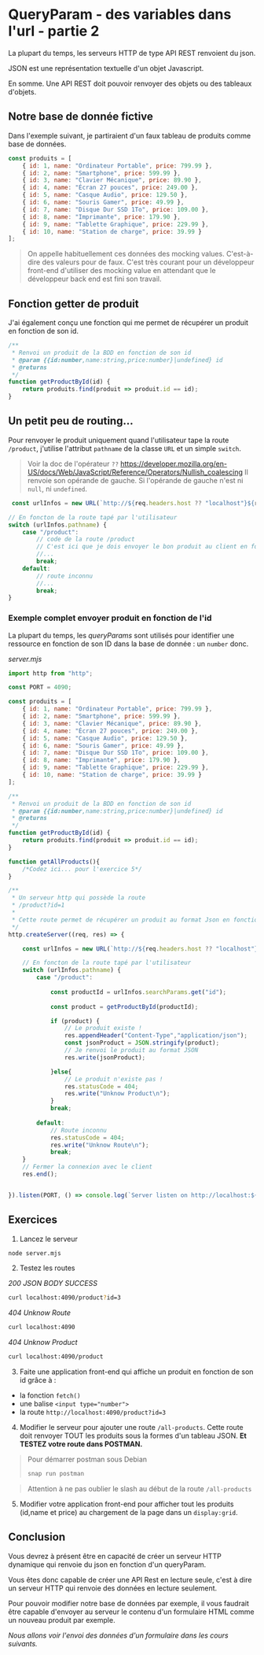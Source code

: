 # QueryParam - des variables dans l'url - partie 2

La plupart du temps, les serveurs HTTP de type API REST renvoient du json. 

JSON est une représentation textuelle d'un objet Javascript. 

En somme. Une API REST doit pouvoir renvoyer des objets ou des tableaux d'objets.

## Notre base de donnée fictive
Dans l'exemple suivant, je partiraient d'un faux tableau de produits comme base de données. 

```js
const produits = [
    { id: 1, name: "Ordinateur Portable", price: 799.99 },
    { id: 2, name: "Smartphone", price: 599.99 },
    { id: 3, name: "Clavier Mécanique", price: 89.90 },
    { id: 4, name: "Écran 27 pouces", price: 249.00 },
    { id: 5, name: "Casque Audio", price: 129.50 },
    { id: 6, name: "Souris Gamer", price: 49.99 },
    { id: 7, name: "Disque Dur SSD 1To", price: 109.00 },
    { id: 8, name: "Imprimante", price: 179.90 },
    { id: 9, name: "Tablette Graphique", price: 229.99 },
    { id: 10, name: "Station de charge", price: 39.99 }
];
```

> On appelle habituellement ces données des mocking values. 
> C'est-à-dire des valeurs pour de faux.
> C'est très courant pour un développeur front-end d'utiliser des mocking value en attendant que le développeur back end est fini son travail. 

## Fonction getter de produit

J'ai également conçu une fonction qui me permet de récupérer un produit en fonction de son id.

```js
/**
 * Renvoi un produit de la BDD en fonction de son id
 * @param {{id:number,name:string,price:number}|undefined} id 
 * @returns 
 */
function getProductById(id) {
    return produits.find(produit => produit.id == id);
}
```

## Un petit peu de routing...

Pour renvoyer le produit uniquement quand l'utilisateur tape la route `/product`, j'utilise l'attribut `pathname` de la classe `URL` et un simple `switch`.

> Voir la doc de l'opérateur `??`
> https://developer.mozilla.org/en-US/docs/Web/JavaScript/Reference/Operators/Nullish_coalescing
> Il renvoie son opérande de gauche. Si l'opérande de gauche n'est ni `null`, ni `undefined`. 

```js
 const urlInfos = new URL(`http://${req.headers.host ?? "localhost"}${req.url ?? "/"}`);

// En foncton de la route tapé par l'utilisateur
switch (urlInfos.pathname) {
    case "/product":
        // code de la route /product
        // C'est ici que je dois envoyer le bon produit au client en fonction de l'id
        //...
        break;
    default:
        // route inconnu
        //...
        break;
}
```


### Exemple complet envoyer produit en fonction de l'id
La plupart du temps, les *queryParams* sont utilisés pour identifier une ressource en fonction de son ID dans la base de donnée : un `number` donc.

*server.mjs*
```js
import http from "http";

const PORT = 4090;

const produits = [
    { id: 1, name: "Ordinateur Portable", price: 799.99 },
    { id: 2, name: "Smartphone", price: 599.99 },
    { id: 3, name: "Clavier Mécanique", price: 89.90 },
    { id: 4, name: "Écran 27 pouces", price: 249.00 },
    { id: 5, name: "Casque Audio", price: 129.50 },
    { id: 6, name: "Souris Gamer", price: 49.99 },
    { id: 7, name: "Disque Dur SSD 1To", price: 109.00 },
    { id: 8, name: "Imprimante", price: 179.90 },
    { id: 9, name: "Tablette Graphique", price: 229.99 },
    { id: 10, name: "Station de charge", price: 39.99 }
];

/**
 * Renvoi un produit de la BDD en fonction de son id
 * @param {{id:number,name:string,price:number}|undefined} id 
 * @returns 
 */
function getProductById(id) {
    return produits.find(produit => produit.id == id);
}

function getAllProducts(){
    /*Codez ici... pour l'exercice 5*/
}

/**
 * Un serveur http qui possède la route 
 * /product?id=1
 * 
 * Cette route permet de récupérer un produit au format Json en fonction de son ID .
 */
http.createServer((req, res) => {

    const urlInfos = new URL(`http://${req.headers.host ?? "localhost"}${req.url ?? "/"}`);

    // En foncton de la route tapé par l'utilisateur
    switch (urlInfos.pathname) {
        case "/product":
            
            const productId = urlInfos.searchParams.get("id");
            
            const product = getProductById(productId);

            if (product) {
                // Le produit existe !
                res.appendHeader("Content-Type","application/json");
                const jsonProduct = JSON.stringify(product);
                // Je renvoi le produit au format JSON
                res.write(jsonProduct); 

            }else{
                // Le produit n'existe pas !
                res.statusCode = 404;
                res.write("Unknow Product\n");
            }
            break;
        
        default:
            // Route inconnu
            res.statusCode = 404;
            res.write("Unknow Route\n");
            break;
    }
    // Fermer la connexion avec le client
    res.end();


}).listen(PORT, () => console.log(`Server listen on http://localhost:${PORT}`));
```

## Exercices

1. Lancez le serveur

```bash
node server.mjs
```

2. Testez les routes

*200 JSON BODY SUCCESS*
```bash
curl localhost:4090/product?id=3
```
*404 Unknow Route*
```bash
curl localhost:4090
```
*404 Unknow Product*
```bash
curl localhost:4090/product
```

3. Faite une application front-end qui affiche un produit en fonction de son id grâce à :
- la fonction `fetch()`
- une balise `<input type="number">` 
- la route `http://localhost:4090/product?id=3`

4. Modifier le serveur pour ajouter une route `/all-products`. Cette route doit renvoyer TOUT les produits sous la formes d'un tableau JSON. **Et TESTEZ votre route dans POSTMAN.**

> Pour démarrer postman sous Debian
> ```bash
> snap run postman
> ```
>

> Attention à ne pas oublier le slash au début de la route `/all-products`

5. Modifier votre application front-end pour afficher tout les produits (id,name et price) au chargement de la page dans un `display:grid`.

## Conclusion

Vous devrez à présent être en capacité de créer un serveur HTTP dynamique qui renvoie du json en fonction d'un queryParam.

Vous êtes donc capable de créer une API Rest en lecture seule, c'est à dire un serveur HTTP qui renvoie des données en lecture seulement. 

Pour pouvoir modifier notre base de données par exemple, il vous faudrait être capable d'envoyer au serveur le contenu d'un formulaire HTML comme un nouveau produit par exemple. 

*Nous allons voir l'envoi des données d'un formulaire dans les cours suivants.*